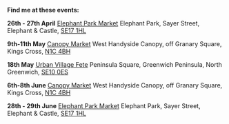 **Find me at these events:**

**26th - 27th April**
[Elephant Park Market](https://elephantparkmarket.co.uk)
Elephant Park, Sayer Street, Elephant & Castle, [SE17 1HL](https://maps.app.goo.gl/neJTDn3FdLsX977n7)

**9th-11th May**
[Canopy Market](https://canopymarket.co.uk)
West Handyside Canopy, off Granary Square, Kings Cross, [N1C 4BH](https://maps.app.goo.gl/f5nJ5KAdtoPUWQJW7)

**18th May**
[Urban Village Fete](https://www.hemingwaydesign.co.uk/projects/urban-village-fete/)
Peninsula Square, Greenwich Peninsula, North Greenwich, [SE10 0ES](https://maps.app.goo.gl/nrM5WgWbYyW1YacC8)

**6th-8th June**
[Canopy Market](https://canopymarket.co.uk)
West Handyside Canopy, off Granary Square, Kings Cross, [N1C 4BH](https://maps.app.goo.gl/f5nJ5KAdtoPUWQJW7)

**28th - 29th June**
[Elephant Park Market](https://elephantparkmarket.co.uk)
Elephant Park, Sayer Street, Elephant & Castle, [SE17 1HL](https://maps.app.goo.gl/neJTDn3FdLsX977n7)

